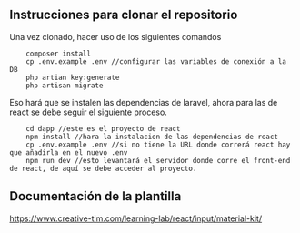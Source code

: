 ## Instrucciones para clonar el repositorio
Una vez clonado, hacer uso de los siguientes comandos 
```
    composer install
    cp .env.example .env //configurar las variables de conexión a la DB
    php artian key:generate
    php artisan migrate
```
Eso hará que se instalen las dependencias de laravel, ahora para las de react se debe seguir el siguiente proceso.
```
    cd dapp //este es el proyecto de react
    npm install //hara la instalacion de las dependencias de react
    cp .env.example .env //si no tiene la URL donde correrá react hay que añadirla en el nuevo .env
    npm run dev //esto levantará el servidor donde corre el front-end de react, de aquí se debe acceder al proyecto.
```
## Documentación de la plantilla
https://www.creative-tim.com/learning-lab/react/input/material-kit/

